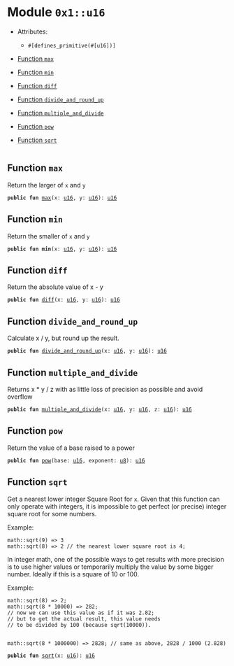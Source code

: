 
<a name="0x1_u16"></a>

# Module `0x1::u16`



- Attributes:
    - `#[defines_primitive(#[u16])]`



-  [Function `max`](#0x1_u16_max)
-  [Function `min`](#0x1_u16_min)
-  [Function `diff`](#0x1_u16_diff)
-  [Function `divide_and_round_up`](#0x1_u16_divide_and_round_up)
-  [Function `multiple_and_divide`](#0x1_u16_multiple_and_divide)
-  [Function `pow`](#0x1_u16_pow)
-  [Function `sqrt`](#0x1_u16_sqrt)


<pre><code></code></pre>



<a name="0x1_u16_max"></a>

## Function `max`

Return the larger of <code>x</code> and <code>y</code>


<pre><code><b>public</b> <b>fun</b> <a href="u16.md#0x1_u16_max">max</a>(x: <a href="u16.md#0x1_u16">u16</a>, y: <a href="u16.md#0x1_u16">u16</a>): <a href="u16.md#0x1_u16">u16</a>
</code></pre>



<a name="0x1_u16_min"></a>

## Function `min`

Return the smaller of <code>x</code> and <code>y</code>


<pre><code><b>public</b> <b>fun</b> <b>min</b>(x: <a href="u16.md#0x1_u16">u16</a>, y: <a href="u16.md#0x1_u16">u16</a>): <a href="u16.md#0x1_u16">u16</a>
</code></pre>



<a name="0x1_u16_diff"></a>

## Function `diff`

Return the absolute value of x - y


<pre><code><b>public</b> <b>fun</b> <a href="u16.md#0x1_u16_diff">diff</a>(x: <a href="u16.md#0x1_u16">u16</a>, y: <a href="u16.md#0x1_u16">u16</a>): <a href="u16.md#0x1_u16">u16</a>
</code></pre>



<a name="0x1_u16_divide_and_round_up"></a>

## Function `divide_and_round_up`

Calculate x / y, but round up the result.


<pre><code><b>public</b> <b>fun</b> <a href="u16.md#0x1_u16_divide_and_round_up">divide_and_round_up</a>(x: <a href="u16.md#0x1_u16">u16</a>, y: <a href="u16.md#0x1_u16">u16</a>): <a href="u16.md#0x1_u16">u16</a>
</code></pre>



<a name="0x1_u16_multiple_and_divide"></a>

## Function `multiple_and_divide`

Returns x * y / z with as little loss of precision as possible and avoid overflow


<pre><code><b>public</b> <b>fun</b> <a href="u16.md#0x1_u16_multiple_and_divide">multiple_and_divide</a>(x: <a href="u16.md#0x1_u16">u16</a>, y: <a href="u16.md#0x1_u16">u16</a>, z: <a href="u16.md#0x1_u16">u16</a>): <a href="u16.md#0x1_u16">u16</a>
</code></pre>



<a name="0x1_u16_pow"></a>

## Function `pow`

Return the value of a base raised to a power


<pre><code><b>public</b> <b>fun</b> <a href="u16.md#0x1_u16_pow">pow</a>(base: <a href="u16.md#0x1_u16">u16</a>, exponent: <a href="u8.md#0x1_u8">u8</a>): <a href="u16.md#0x1_u16">u16</a>
</code></pre>



<a name="0x1_u16_sqrt"></a>

## Function `sqrt`

Get a nearest lower integer Square Root for <code>x</code>. Given that this
function can only operate with integers, it is impossible
to get perfect (or precise) integer square root for some numbers.

Example:
```
math::sqrt(9) => 3
math::sqrt(8) => 2 // the nearest lower square root is 4;
```

In integer math, one of the possible ways to get results with more
precision is to use higher values or temporarily multiply the
value by some bigger number. Ideally if this is a square of 10 or 100.

Example:
```
math::sqrt(8) => 2;
math::sqrt(8 * 10000) => 282;
// now we can use this value as if it was 2.82;
// but to get the actual result, this value needs
// to be divided by 100 (because sqrt(10000)).


math::sqrt(8 * 1000000) => 2828; // same as above, 2828 / 1000 (2.828)
```


<pre><code><b>public</b> <b>fun</b> <a href="u16.md#0x1_u16_sqrt">sqrt</a>(x: <a href="u16.md#0x1_u16">u16</a>): <a href="u16.md#0x1_u16">u16</a>
</code></pre>

